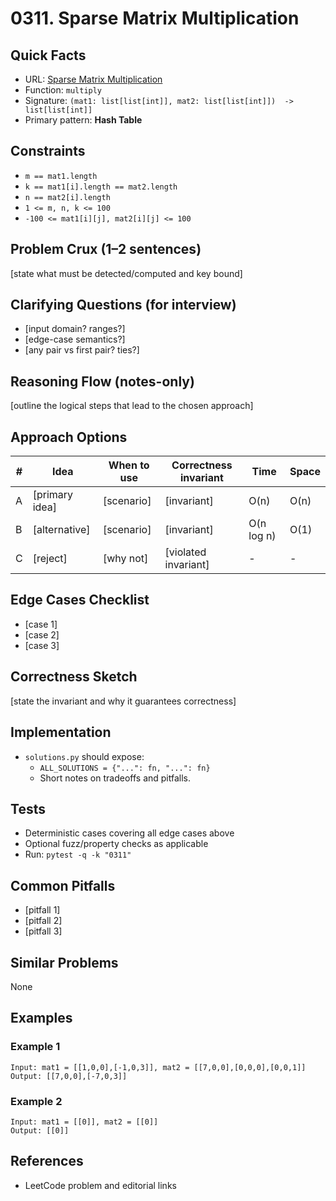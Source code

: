 # 0311. Sparse Matrix Multiplication

## Quick Facts

- URL: [Sparse Matrix Multiplication](https://leetcode.com/problems/sparse-matrix-multiplication/)
- Function: `multiply`
- Signature: `(mat1: list[list[int]], mat2: list[list[int]])  -> list[list[int]]`
- Primary pattern: **Hash Table**

## Constraints

- `m == mat1.length`
- `k == mat1[i].length == mat2.length`
- `n == mat2[i].length`
- `1 <= m, n, k <= 100`
- `-100 <= mat1[i][j], mat2[i][j] <= 100`

## Problem Crux (1–2 sentences)

[state what must be detected/computed and key bound]

## Clarifying Questions (for interview)

- [input domain? ranges?]
- [edge-case semantics?]
- [any pair vs first pair? ties?]

## Reasoning Flow (notes-only)

[outline the logical steps that lead to the chosen approach]

## Approach Options

| # | Idea | When to use | Correctness invariant | Time | Space |
|---|------|-------------|-----------------------|------|-------|
| A | [primary idea] | [scenario] | [invariant] | O(n) | O(n) |
| B | [alternative] | [scenario] | [invariant] | O(n log n) | O(1) |
| C | [reject] | [why not] | [violated invariant] | - | - |

## Edge Cases Checklist

- [case 1]
- [case 2]
- [case 3]

## Correctness Sketch

[state the invariant and why it guarantees correctness]

## Implementation

- `solutions.py` should expose:
  - `ALL_SOLUTIONS = {"...": fn, "...": fn}`
  - Short notes on tradeoffs and pitfalls.

## Tests

- Deterministic cases covering all edge cases above
- Optional fuzz/property checks as applicable
- Run: `pytest -q -k "0311"`

## Common Pitfalls

- [pitfall 1]
- [pitfall 2]
- [pitfall 3]

## Similar Problems

None

## Examples

### Example 1

```text
Input: mat1 = [[1,0,0],[-1,0,3]], mat2 = [[7,0,0],[0,0,0],[0,0,1]]
Output: [[7,0,0],[-7,0,3]]
```

### Example 2

```text
Input: mat1 = [[0]], mat2 = [[0]]
Output: [[0]]
```

## References

- LeetCode problem and editorial links
